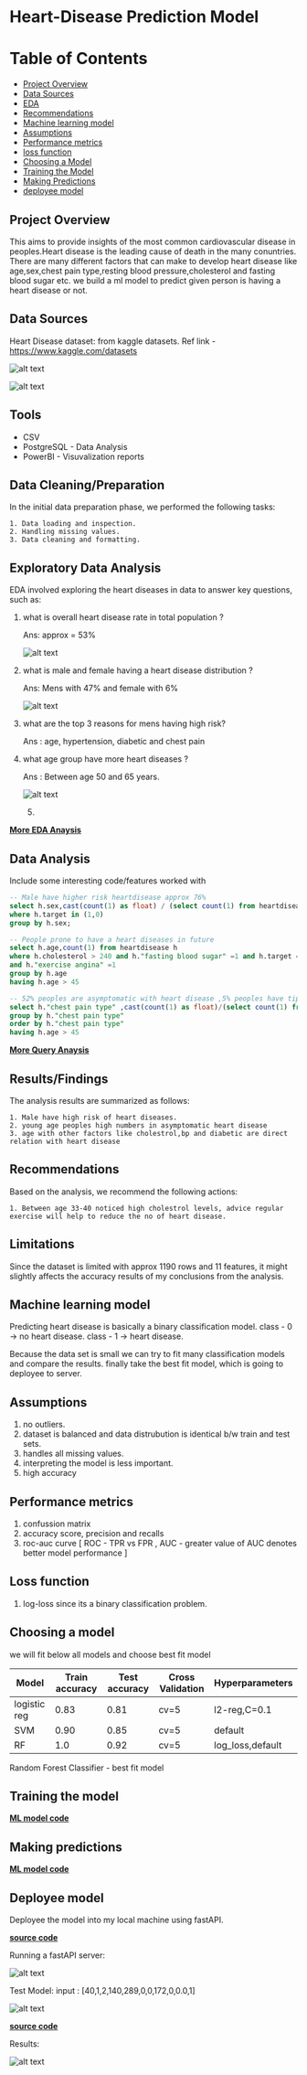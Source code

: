 # Heart-Disease Prediction Model

# Table of Contents
- [Project Overview](#project-overview)
- [Data Sources](#data-sources)
- [EDA](#exploratory-data-analysis)
- [Recommendations](#recommendations)
- [Machine learning model](#machine-learning-model)
- [Assumptions](#assumptions)
- [Performance metrics](#performance-metrics)
- [loss function](#loss-function)
- [Choosing a Model](#choosing-a-model)
- [Training the Model](#training-the-model)
- [Making Predictions](#making-predictions)
- [deployee model](#deployee-model)

## Project Overview
  
  This aims to provide insights of the most common cardiovascular disease in peoples.Heart disease is the leading cause of death in the many conuntries.
  There are many different factors that can make to develop heart disease like age,sex,chest pain type,resting blood pressure,cholesterol and fasting blood sugar etc.
  we build a ml model to predict given person is having a heart disease or not.

## Data Sources

Heart Disease dataset: from kaggle datasets.
Ref link - https://www.kaggle.com/datasets

![alt text](images/Attributes.jpg)

![alt text](images/attribute_description.jpg)


## Tools

- CSV
- PostgreSQL - Data Analysis
- PowerBI    - Visuvalization reports 

## Data Cleaning/Preparation

In the initial data preparation phase, we performed the following tasks:

    1. Data loading and inspection.
    2. Handling missing values.
    3. Data cleaning and formatting.

## Exploratory Data Analysis

EDA involved exploring the heart diseases in data to answer key questions, such as:

1. what is overall heart disease rate in total population ?
   
   Ans: approx = 53%


   ![alt text](images/overall_hd_ratios.jpg)

   
   
3. what is male and female having a heart disease distribution ?
   
   Ans: Mens with 47% and female with 6%

   ![alt text](images/Males_vs_Female_heartdisease.jpg)
   
   
5. what are the top 3 reasons for mens having high risk?

   Ans : age, hypertension, diabetic and chest pain
   
6. what age group have more heart diseases ?
   
   Ans : Between age 50 and 65 years.
   
   ![alt text](images/heart_disease_numbers_by_age.jpg)
   

   

   5. 
     

[**More EDA Anaysis**](EDA_HeartDisease.ipynb)


## Data Analysis

Include some interesting code/features worked with
```sql
-- Male have higher risk heartdisease approx 76%
select h.sex,cast(count(1) as float) / (select count(1) from heartdisease h1)*100 from heartdisease h 
where h.target in (1,0)
group by h.sex;
```
```sql
-- People prone to have a heart diseases in future
select h.age,count(1) from heartdisease h
where h.cholesterol > 240 and h."fasting blood sugar" =1 and h.target = 0
and h."exercise angina" =1
group by h.age
having h.age > 45
```
```sql
-- 52% peoples are asymptomatic with heart disease ,5% peoples have tipical chestpain having a heart disease.
select h."chest pain type" ,cast(count(1) as float)/(select count(1) from heartdisease h1)*100 from heartdisease h
group by h."chest pain type"
order by h."chest pain type"
having h.age > 45
```
[**More Query Anaysis**](QueryAnaysis.sql)

## Results/Findings

The analysis results are summarized as follows:

    1. Male have high risk of heart diseases.
    2. young age peoples high numbers in asymptomatic heart disease
    3. age with other factors like cholestrol,bp and diabetic are direct relation with heart disease

## Recommendations

Based on the analysis, we recommend the following actions:

    1. Between age 33-40 noticed high cholestrol levels, advice regular exercise will help to reduce the no of heart disease.

## Limitations

Since the dataset is limited with approx 1190 rows and 11 features, it might slightly affects the accuracy results of my conclusions from the analysis.

## Machine learning model

Predicting heart disease is basically a binary classification model.
class - 0 -> no heart disease.
class - 1 -> heart disease.

Because the data set is small we can try to fit many classification models and compare the results. finally take the best fit model, which is going to deployee to server.

## Assumptions
1. no outliers.
2. dataset is balanced and data distrubution is identical b/w train and test sets.
3. handles all missing values.
4. interpreting the model is less important.
5. high accuracy

## Performance metrics
1. confussion matrix
2. accuracy score, precision and recalls
3. roc-auc curve  [ ROC - TPR vs FPR , AUC - greater value of AUC denotes better model performance ]

## Loss function
1. log-loss since its a binary classification problem.

## Choosing a model
we will fit below all models and choose best fit model

Model         | Train accuracy  | Test accuracy | Cross Validation |  Hyperparameters   |
------------- | -------------   | ------------- | -------------    |  -------------     |                
logistic reg  |   0.83          |   0.81        |    cv=5          |   l2-reg,C=0.1     |
SVM           |   0.90          |   0.85        |    cv=5          |   default          |
RF            |   1.0           |   0.92        |    cv=5          |   log_loss,default |

Random Forest Classifier - best fit model

## Training the model
[**ML model code**](ML_Models.ipynb)

## Making predictions
[**ML model code**](ML_Models.ipynb)

## Deployee model

Deployee the model into my local machine using fastAPI.

[**source code**](ml_api.py)

Running a fastAPI server:

![alt text](images/deployee_to_fastAPI.jpg)


Test Model:
input : [40,1,2,140,289,0,0,172,0,0.0,1]

![alt text](images/test_ml_model.jpg)


[**source code**](Test.py)


Results:

![alt text](images/results.jpg)


